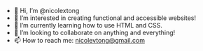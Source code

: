- 👋 Hi, I’m @nicolextong
- 👀 I’m interested in creating functional and accessible websites!
- 🌱 I’m currently learning how to use HTML and CSS.
- 💞️ I’m looking to collaborate on anything and everything!
- 📫 How to reach me: nicolevtong@gmail.com

<!---
nicolextong/nicolextong is a ✨ special ✨ repository because its `README.md` (this file) appears on your GitHub profile.
You can click the Preview link to take a look at your changes.
--->
